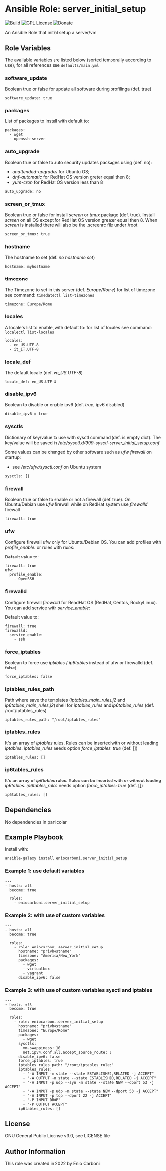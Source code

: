 # Ansible Role: server_initial_setup
[![Build](https://github.com/eniocarboni/server_initial_setup/actions/workflows/ci.yml/badge.svg?branch=main)](https://github.com/eniocarboni/server_initial_setup/actions/workflows/ci.yml) [![GPL License](https://img.shields.io/badge/license-GPL-blue.svg)](https://www.gnu.org/licenses/) [![Donate](https://img.shields.io/badge/Donate-PayPal-green.svg)](https://www.paypal.me/EnioCarboni)

An Ansible Role that initial setup a server/vm

## Role Variables

The available variables are listed below (sorted temporally according to use), for all references see `defaults/main.yml`

### software_update

Boolean true or false for update all software during profilinga (def. true)

```
software_update: true
```

### packages

List of packages to install with default to:

```
packages:
  - wget
  - openssh-server
```

### auto_upgrade

Boolean true or false to auto security updates packages using (def. no):
* *unattended-upgrades* for Ubuntu OS;
* *dnf-automatic* for RedHat OS version greter equal then 8;
* *yum-cron* for RedHat OS version less than 8

```
auto_upgrade: no
```

### screen_or_tmux

Boolean true or false for install *screen* or *tmux* package (def. true).
Install *screen* on all OS except for RedHat OS version greater equal then 8.
When *screen* is installed there will also be the .screenrc file under /root

```
screen_or_tmux: true
```

### hostname

The hostname to set (def. *no hostname set*)

```
hostname: myhostname
```

### timezone

The Timezone to set in this server (def. *Europe/Rome*)
for list of timezone see command: `timedatectl list-timezones`

```
timezone: Europe/Rome
```

### locales

A locale's list to enable, with default to:
for list of locales see command: `localectl list-locales`

```
locales:
  - en_US.UTF-8
  - it_IT.UTF-8
```

### locale_def

The default locale (def. *en_US.UTF-8*)

```
locale_def: en_US.UTF-8
```

### disable_ipv6

Boolean to disable or enable ipv6 (def. *true*, ipv6 disabled)

```
disable_ipv6 = true
```

### sysctls

Dictionary of key/value to use with sysctl command (def. is empty dict).
The key/value will be saved in */etc/sysctl.d/999-sysctl-server_initial_setup.conf*

Some values can be changed by other software such as *ufw firewall* on startup:
* see */etc/ufw/sysctl.conf* on Ubuntu system

```
sysctls: {}
```

### firewall

Boolean true or false to enable or not a firewall (def. true).
On Ubuntu/Debian use *ufw* firewall while on RedHat system use *firewalld* firewall

```
firewall: true
```

### ufw

Configure firewall ufw only for Ubuntu/Debian OS.
You can add profiles with *profile_enable:* or rules with *rules:*

Default value to:

```
firewall: true
ufw:
  profile_enable:
    - OpenSSH
```

### firewalld

Configure firewall *firewalld* for ReadHat OS (RedHat, Centos, RockyLinux).
You can add service with *service_enable:*

Default value to:

```
firewall: true
firewalld:
  service_enable:
    - ssh
```

### force_iptables

Boolean to force use *iptables* / *ip6tables* instead of ufw or firewalld (def. false)

```
force_iptables: false
```

### iptables_rules_path

Path where save the templates (*iptables_main_rules.j2* and *ip6tables_main_rules.j2*) shell for *iptables_rules* and *ip6tables_rules*
  (def. /root/iptables_rules)

```
iptables_rules_path: "/root/iptables_rules"
```

### iptables_rules

It's an array of *iptables* rules.
 Rules can be inserted with or without leading *iptables*.
 *iptables_rules* needs option *force_iptables: true*
 (def. [])

```
iptables_rules: []
```

### ip6tables_rules

It's an array of *ip6tables* rules.
 Rules can be inserted with or without leading *ip6tables*.
 *ip6tables_rules* needs option *force_iptables: true*
(def. [])

```
ip6tables_rules: []
```

## Dependencies

No dependencies in particolar

## Example Playbook

Install with:

```
ansible-galaxy install eniocarboni.server_initial_setup
```

### Example 1: use default variables

```
---
- hosts: all
  become: true

  roles:
    - eniocarboni.server_initial_setup
```

### Example 2: with use of custom variables

```
---
- hosts: all
  become: true

  roles:
    - role: eniocarboni.server_initial_setup
      hostname: "privhostname"
      timezone: "America/New_York"
      packages:
        - wget
        - virtualbox
        - vagrant
      disable_ipv6: false
```

### Example 3: with use of custom variables sysctl and iptables

```
---
- hosts: all
  become: true

  roles:
    - role: eniocarboni.server_initial_setup
      hostname: "privhostname"
      timezone: "Europe/Rome"
      packages:
        - wget
      sysctls:
        vm.swappiness: 10
        net.ipv4.conf.all.accept_source_route: 0
      disable_ipv6: false
      force_iptables: true
      iptables_rules_path: "/root/iptables_rules"
      iptables_rules:
        - "-A INPUT -m state --state ESTABLISHED,RELATED -j ACCEPT"
        - "-A OUTPUT -m state --state ESTABLISHED,RELATED -j ACCEPT"
        - "-A INPUT -p udp --syn -m state --state NEW --dport 53 -j ACCEPT"
        - "-A INPUT -p udp -m state --state NEW --dport 53 -j ACCEPT"
        - "-A INPUT -p tcp --dport 22 -j ACCEPT"
        - "-P INPUT DROP"
        - "-P OUTPUT ACCEPT"
      ip6tables_rules: []
```

License
-------

GNU General Public License v3.0, see LICENSE file 

Author Information
------------------

This role was created in 2022 by Enio Carboni
